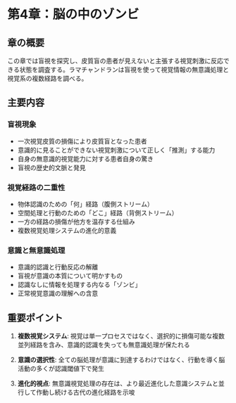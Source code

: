 # 第4章：脳の中のゾンビ

## 章の概要
この章では盲視を探究し、皮質盲の患者が見えないと主張する視覚刺激に反応できる状態を調査する。ラマチャンドランは盲視を使って視覚情報の無意識処理と視覚系の複数経路を調べる。

## 主要内容

### 盲視現象
- 一次視覚皮質の損傷により皮質盲となった患者
- 意識的に見ることができない視覚刺激について正しく「推測」する能力
- 自身の無意識的視覚能力に対する患者自身の驚き
- 盲視の歴史的文脈と発見

### 視覚経路の二重性
- 物体認識のための「何」経路（腹側ストリーム）
- 空間処理と行動のための「どこ」経路（背側ストリーム）
- 一方の経路の損傷が他方を温存する仕組み
- 複数視覚処理システムの進化的意義

### 意識と無意識処理
- 意識的認識と行動反応の解離
- 盲視が意識の本質について明かすもの
- 認識なしに情報を処理する内なる「ゾンビ」
- 正常視覚意識の理解への含意

## 重要ポイント

1. **複数視覚システム**: 視覚は単一プロセスではなく、選択的に損傷可能な複数並列経路を含み、意識的認識を失っても無意識処理が保たれる

2. **意識の選択性**: 全ての脳処理が意識に到達するわけではなく、行動を導く脳活動の多くが認識閾値下で発生

3. **進化的視点**: 無意識視覚処理の存在は、より最近進化した意識システムと並行して作動し続ける古代の進化経路を示唆